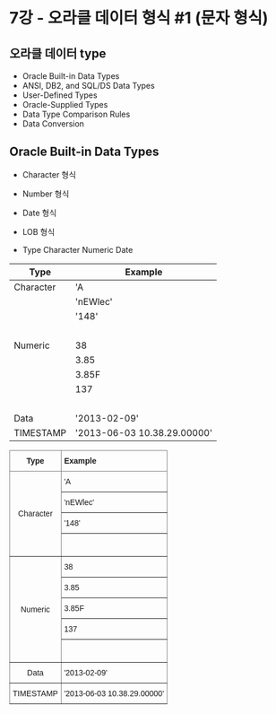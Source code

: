 <header>
  <style type="text/css">
  .tg  {border-collapse:collapse;border-spacing:0;}
  .tg td{border-color:black;border-style:solid;border-width:1px;font-family:Arial, sans-serif;font-size:14px;
    overflow:hidden;padding:10px 5px;word-break:normal;}
  .tg th{border-color:black;border-style:solid;border-width:1px;font-family:Arial, sans-serif;font-size:14px;
    font-weight:normal;overflow:hidden;padding:10px 5px;word-break:normal;}
  .tg .tg-9wq8{border-color:inherit;text-align:center;vertical-align:middle}
  .tg .tg-c3ow{border-color:inherit;text-align:center;vertical-align:top}
  .tg .tg-7btt{border-color:inherit;font-weight:bold;text-align:center;vertical-align:top}
  .tg .tg-fymr{border-color:inherit;font-weight:bold;text-align:left;vertical-align:top}
  .tg .tg-0pky{border-color:inherit;text-align:left;vertical-align:top}
</style>
</header>

# 7강 - 오라클 데이터 형식 #1 (문자 형식)
## 오라클 데이터 type
- Oracle Built-in Data Types
- ANSI, DB2, and SQL/DS Data Types
- User-Defined Types
- Oracle-Supplied Types
- Data Type Comparison Rules
- Data Conversion

## Oracle Built-in Data Types
- Character 형식
- Number 형식
- Date 형식
- LOB 형식

- Type
Character
Numeric
Date

| Type      | Example                       |
|-----------|-------------------------------|
| Character | 'A                            |
| 　        | 'nEWlec'                      |
| 　        | '148'                         |
| 　        | 　                            |
| Numeric   | 38                            |
| 　        | 3.85                          |
| 　        | 3.85F                         |
| 　        | 137                           |
| 　        | 　                            |
| Data      | '2013-02-09'                  |
| TIMESTAMP | '2013-06-03   10.38.29.00000' |




<table class="tg"><thead>
  <tr>
    <th class="tg-7btt">Type</th>
    <th class="tg-fymr">Example</th>
  </tr></thead>
<tbody>
  <tr>
    <td class="tg-9wq8" rowspan="4">Character</td>
    <td class="tg-0pky">'A</td>
  </tr>
  <tr>
    <td class="tg-0pky">'nEWlec'</td>
  </tr>
  <tr>
    <td class="tg-0pky">'148'</td>
  </tr>
  <tr>
    <td class="tg-0pky">　</td>
  </tr>
  <tr>
    <td class="tg-9wq8" rowspan="5">Numeric</td>
    <td class="tg-0pky">38</td>
  </tr>
  <tr>
    <td class="tg-0pky">3.85</td>
  </tr>
  <tr>
    <td class="tg-0pky">3.85F</td>
  </tr>
  <tr>
    <td class="tg-0pky">137</td>
  </tr>
  <tr>
    <td class="tg-0pky">　</td>
  </tr>
  <tr>
    <td class="tg-c3ow">Data</td>
    <td class="tg-0pky">'2013-02-09'</td>
  </tr>
  <tr>
    <td class="tg-c3ow">TIMESTAMP</td>
    <td class="tg-0pky">'2013-06-03   10.38.29.00000'</td>
  </tr>
</tbody>
</table>
